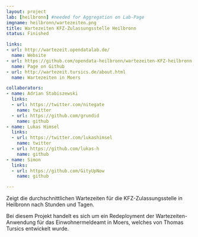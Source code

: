```yaml
---
layout: project
lab: [heilbronn] #needed for Aggregation on Lab-Page
imgname: heilbronn/wartezeiten.png
title: Wartezeiten KFZ-Zulassungsstelle Heilbronn
status: Finished

links:
- url: http://wartezeit.opendatalab.de/
  name: Website
- url: https://github.com/opendata-heilbronn/wartezeiten-KFZ-heilbronn
  name: Page on Github
- url: http://wartezeit.tursics.de/about.html
  name: Wartezeiten in Moers

collaborators:
- name: Adrian Stabiszewski
  links:
  - url: https://twitter.com/nitegate
    name: twitter
  - url: https://github.com/grundid
    name: github
- name: Lukas Himsel
  links:
  - url: https://twitter.com/lukashimsel
    name: twitter
  - url: https://github.com/lukas-h
    name: github
- name: Simon
  links:
  - url: https://github.com/GityUpNow
    name: github

---
```


Zeigt die durchschnittlichen Wartezeiten für die KFZ-Zulassungsstelle in Heilbronn nach Stunden und Tagen.

Bei diesem Projekt handelt es sich um ein Redeployment der Wartezeiten-Anwendung für das Einwohnermeldeamt in Moers, welches von Thomas Tursics entwickelt wurde.
